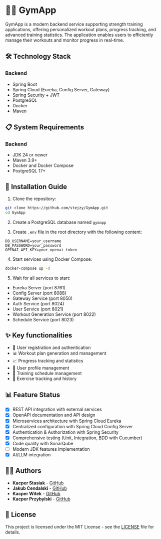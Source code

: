 # 🏋️‍♂️ GymApp

GymApp is a modern backend service supporting strength training applications, offering personalized workout plans, progress tracking, and advanced training statistics. The application enables users to efficiently manage their workouts and monitor progress in real-time.

## 🛠️ Technology Stack

### Backend

- Spring Boot
- Spring Cloud (Eureka, Config Server, Gateway)
- Spring Security + JWT
- PostgreSQL
- Docker
- Maven

## 📋 System Requirements

### Backend

- JDK 24 or newer
- Maven 3.9+
- Docker and Docker Compose
- PostgreSQL 17+

## 🚀 Installation Guide

1. Clone the repository:

```bash
git clone https://github.com/stejzy/GymApp.git
cd GymApp
```

2. Create a PostgreSQL database named `gymapp`

3. Create `.env` file in the root directory with the following content:

```
DB_USERNAME=your_username
DB_PASSWORD=your_password
OPENAI_API_KEY=your_openai_token
```

4. Start services using Docker Compose:

```bash
docker-compose up -d
```

5. Wait for all services to start:

- Eureka Server (port 8761)
- Config Server (port 8088)
- Gateway Service (port 8050)
- Auth Service (port 8024)
- User Service (port 8021)
- Workout Generation Service (port 8022)
- Schedule Service (port 8023)

## ✨ Key functionalities

- 🔐 User registration and authentication
- 📊 Workout plan generation and management
- 📈 Progress tracking and statistics
- 👤 User profile management
- 📅 Training schedule management
- 🎯 Exercise tracking and history

## 📊 Feature Status

- [x] REST API integration with external services
- [x] OpenAPI documentation and API design
- [x] Microservices architecture with Spring Cloud Eureka
- [x] Centralized configuration with Spring Cloud Config Server
- [x] Authentication & Authorization with Spring Security
- [x] Comprehensive testing (Unit, Integration, BDD with Cucumber)
- [x] Code quality with SonarQube
- [ ] Modern JDK features implementation
- [x] AI/LLM integration

## 👨‍💻 Authors

- **Kacper Stasiak** - [GitHub](https://github.com/stejzy)
- **Jakub Cendalski** - [GitHub](https://github.com/Ceendi)
- **Kacper Witek** - [GitHub](https://github.com/KacperWitek)
- **Kacper Przybylski** - [GitHub](https://github.com/KacperFTIMS/)

## 📄 License

This project is licensed under the MIT License - see the [LICENSE](LICENSE) file for details.
